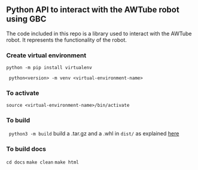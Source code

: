 ## Python API to interact with the AWTube robot using GBC

The code included in this repo is a library used to interact with the AWTube robot. It represents the functionality of the robot.

### Create virtual environment
``` python -m pip install virtualenv ```

```  python<version> -m venv <virtual-environment-name> ```
### To activate
``` source <virtual-environment-name>/bin/activate ```

### To build
``` python3 -m build``` build a .tar.gz and a .whl in `dist/` as explained [here](https://packaging.python.org/en/latest/guides/distributing-packages-using-setuptools/#packaging-your-project)

### To build docs
``` cd docs ```
``` make clean ```
``` make html ```